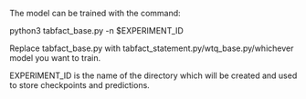 The model can be trained with the command:

python3 tabfact_base.py -n $EXPERIMENT_ID

Replace tabfact_base.py with tabfact_statement.py/wtq_base.py/whichever model you want to train.

EXPERIMENT_ID is the name of the directory which will be created and used to store checkpoints and predictions.